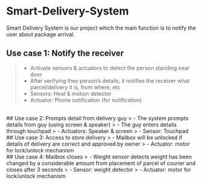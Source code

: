 # Smart-Delivery-System

Smart Delivery System is our project which the main function is to notify the user about package arrival. 

 
## Use case 1: Notify the receiver
> - Activate sensors & actuators to detect the person standing near door
> - After verifying they person’s details, it notifies the receiver what parcel/delivery it is, from where, etc
> - Sensors: Heat & motion detector
> - Actuator: Phone notification (for notification)
<br>
## Use case 2: Prompts detail from delivery guy
> - The system prompts details from guy (using screen & speaker)
> - The guy enters details through touchpad
> - Actuators: Speaker & screen
> - Sensor: Touchpad
<br>
## Use case 3: Access to store delivery
> - Mailbox will be unlocked if details of delivery are correct and approved by owner
> - Actuator: motor for lock/unlock mechanism
<br>
## Use case 4: Mailbox closes
> - Weight sensor detects weight has been changed by a considerable amount from placement of parcel of courier and closes after 3 seconds
> - Sensor: weight detector
> - Actuator: motor for lock/unlock mechanism

